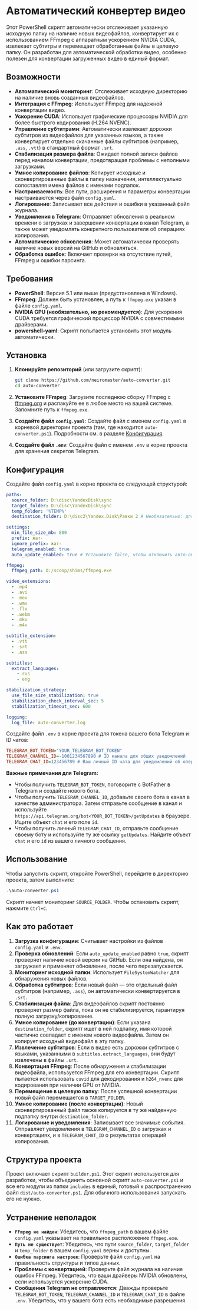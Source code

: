 # Автоматический конвертер видео

Этот PowerShell скрипт автоматически отслеживает указанную исходную папку на наличие новых видеофайлов, конвертирует их с использованием FFmpeg с аппаратным ускорением NVIDIA CUDA, извлекает субтитры и перемещает обработанные файлы в целевую папку. Он разработан для автоматической обработки видео, особенно полезен для конвертации загруженных видео в единый формат.

## Возможности

- **Автоматический мониторинг**: Отслеживает исходную директорию на наличие вновь созданных видеофайлов.
- **Интеграция с FFmpeg**: Использует FFmpeg для надежной конвертации видео.
- **Ускорение CUDA**: Использует графические процессоры NVIDIA для более быстрого кодирования (H.264 NVENC).
- **Управление субтитрами**: Автоматически извлекает дорожки субтитров из видеофайлов для указанных языков, а также конвертирует отдельно скачанные файлы субтитров (например, `.ass`, `.vtt`) в стандартный формат `.srt`.
- **Стабилизация размера файла**: Ожидает полной записи файлов перед началом конвертации, предотвращая проблемы с неполными загрузками.
- **Умное копирование файлов**: Копирует исходные и сконвертированные файлы в папку назначения, интеллектуально сопоставляя имена файлов с именами подпапок.
- **Настраиваемость**: Все пути, расширения и параметры конвертации настраиваются через файл `config.yaml`.
- **Логирование**: Записывает все действия и ошибки в указанный файл журнала.
- **Уведомления в Telegram**: Отправляет обновления в реальном времени о загрузках и завершении конвертации в канал Telegram, а также может уведомлять конкретного пользователя об операциях копирования.
- **Автоматические обновления**: Может автоматически проверять наличие новых версий на GitHub и обновляться.
- **Обработка ошибок**: Включает проверки на отсутствие путей, FFmpeg и ошибки парсинга.

## Требования

- **PowerShell**: Версия 5.1 или выше (предустановлена в Windows).
- **FFmpeg**: Должен быть установлен, а путь к `ffmpeg.exe` указан в файле `config.yaml`.
- **NVIDIA GPU (необязательно, но рекомендуется)**: Для ускорения CUDA требуется графический процессор NVIDIA с совместимыми драйверами.
- **powershell-yaml**: Скрипт попытается установить этот модуль автоматически.

## Установка

1. **Клонируйте репозиторий** (или загрузите скрипт):

    ```bash
    git clone https://github.com/neiromaster/auto-converter.git
    cd auto-converter
    ```

2. **Установите FFmpeg**: Загрузите последнюю сборку FFmpeg с [ffmpeg.org](https://ffmpeg.org/download.html) и распакуйте ее в любое место на вашей системе. Запомните путь к `ffmpeg.exe`.
3. **Создайте файл `config.yaml`**: Создайте файл с именем `config.yaml` в корневой директории проекта (там, где находится `auto-converter.ps1`). Подробности см. в разделе [Конфигурация](#конфигурация).
4. **Создайте файл `.env`**: Создайте файл с именем `.env` в корне проекта для хранения секретов Telegram.

## Конфигурация

Создайте файл `config.yaml` в корне проекта со следующей структурой:

```yaml
paths:
  source_folder: D:\disc\YandexDisk\sync
  target_folder: D:\disc\YandexDisk\sync
  temp_folder: '%TEMP%'
  destination_folder: D:\disc2\Yandex.Disk\Равки 2 # Необязательно: для умного копирования

settings:
  min_file_size_mb: 800
  prefix: жат-
  ignore_prefix: жат-
  telegram_enabled: true
  auto_update_enabled: true # Установите false, чтобы отключить авто-обновление

ffmpeg:
  ffmpeg_path: D:/scoop/shims/ffmpeg.exe

video_extensions:
  - .mp4
  - .avi
  - .mov
  - .wmv
  - .flv
  - .webm
  - .mkv
  - .m4v

subtitle_extension:
  - .vtt
  - .srt
  - .ass

subtitles:
  extract_languages:
    - rus
    - eng

stabilization_strategy:
  use_file_size_stabilization: true
  stabilization_check_interval_sec: 5
  stabilization_timeout_sec: 600

logging:
  log_file: auto-converter.log
```

Создайте файл `.env` в корне проекта для токена вашего бота Telegram и ID чатов:

```ini
TELEGRAM_BOT_TOKEN="YOUR_TELEGRAM_BOT_TOKEN"
TELEGRAM_CHANNEL_ID=-1001234567890 # ID канала для общих уведомлений
TELEGRAM_CHAT_ID=123456789 # Ваш личный ID чата для уведомлений об операциях копирования
```

**Важные примечания для Telegram:**

- Чтобы получить `TELEGRAM_BOT_TOKEN`, поговорите с BotFather в Telegram и создайте нового бота.
- Чтобы получить `TELEGRAM_CHANNEL_ID`, добавьте своего бота в канал в качестве администратора. Затем отправьте сообщение в канал и используйте `https://api.telegram.org/bot<YOUR_BOT_TOKEN>/getUpdates` в браузере. Ищите объект `chat` и его поле `id`.
- Чтобы получить личный `TELEGRAM_CHAT_ID`, отправьте сообщение своему боту и используйте ту же ссылку `getUpdates`. Найдите объект `chat` и его `id` из вашего личного сообщения.

## Использование

Чтобы запустить скрипт, откройте PowerShell, перейдите в директорию проекта, затем выполните:

```powershell
.\auto-converter.ps1
```

Скрипт начнет мониторинг `SOURCE_FOLDER`. Чтобы остановить скрипт, нажмите `Ctrl+C`.

## Как это работает

1. **Загрузка конфигурации**: Считывает настройки из файлов `config.yaml` и `.env`.
2. **Проверка обновлений**: Если `auto_update_enabled` равно `true`, скрипт проверяет наличие новой версии на GitHub. Если она найдена, он загружает и применяет обновление, после чего перезапускается.
3. **Мониторинг исходной папки**: Использует `FileSystemWatcher` для обнаружения новых файлов.
4. **Обработка субтитров**: Если новый файл — это отдельный файл субтитров (например, `.ass`), он автоматически конвертируется в `.srt`.
5. **Стабилизация файла**: Для видеофайлов скрипт постоянно проверяет размер файла, пока он не стабилизируется, гарантируя полную загрузку/копирование.
6. **Умное копирование (до конвертации)**: Если указана `destination_folder`, скрипт ищет в ней подпапку, имя которой частично совпадает с именем нового видеофайла. Затем он копирует исходный видеофайл в эту папку.
7. **Извлечение субтитров**: Если в видео есть дорожки субтитров с языками, указанными в `subtitles.extract_languages`, они будут извлечены в файлы `.srt`.
8. **Конвертация FFmpeg**: После обнаружения и стабилизации видеофайла, используется FFmpeg для его конвертации. Скрипт пытается использовать `cuvid` для декодирования и `h264_nvenc` для кодирования при наличии GPU от NVIDIA.
9. **Перемещение в целевую папку**: После успешной конвертации новый файл перемещается в `TARGET_FOLDER`.
10. **Умное копирование (после конвертации)**: Новый сконвертированный файл также копируется в ту же найденную подпапку внутри `destination_folder`.
11. **Логирование и уведомления**: Записывает все значимые события. Отправляет уведомления в `TELEGRAM_CHANNEL_ID` о загрузках и конвертациях, и в `TELEGRAM_CHAT_ID` о результатах операций копирования.

## Структура проекта

Проект включает скрипт `builder.ps1`. Этот скрипт используется для разработки, чтобы объединить основной скрипт `auto-converter.ps1` и все его модули из папки `includes` в единый, готовый к распространению файл `dist/auto-converter.ps1`. Для обычного использования запускать его не нужно.

## Устранение неполадок

- **`FFmpeg не найден`**: Убедитесь, что `ffmpeg_path` в вашем файле `config.yaml` указывает на правильное расположение `ffmpeg.exe`.
- **`Путь не существует`**: Убедитесь, что пути `source_folder`, `target_folder` и `temp_folder` в вашем `config.yaml` верны и доступны.
- **`Ошибка парсинга настроек`**: Проверьте файл `config.yaml` на правильность структуры и типов данных.
- **Проблемы с конвертацией**: Проверьте файл журнала на наличие ошибок FFmpeg. Убедитесь, что ваши драйверы NVIDIA обновлены, если используется ускорение CUDA.
- **Сообщения Telegram не отправляются**: Дважды проверьте `TELEGRAM_BOT_TOKEN`, `TELEGRAM_CHANNEL_ID` и `TELEGRAM_CHAT_ID` в файле `.env`. Убедитесь, что у вашего бота есть необходимые разрешения.
